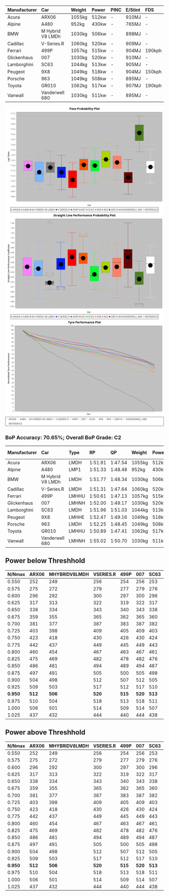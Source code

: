 |Manufacturer|Car|Weight|Power|PINC|E/Stint|FDS|
|:-|:-|:-|:-|:-|:-|:-|
|Acura|ARX06|1055kg|512kw|-|910MJ|-|
|Alpine|A480|952kg|430kw|-|765MJ|-|
|BMW|M Hybrid V8 LMDh|1030kg|506kw|-|898MJ|-|
|Cadillac|V-Series.R|1060kg|520kw|-|909MJ|-|
|Ferrari|499P|1057kg|515kw|-|904MJ|190kph|
|Glickenhaus|007|1030kg|520kw|-|910MJ|-|
|Lamborghini|SC63|1044kg|513kw|-|905MJ|-|
|Peugeot|9X8|1049kg|518kw|-|904MJ|150kph|
|Porsche|963|1049kg|508kw|-|895MJ|-|
|Toyota|GR010|1062kg|517kw|-|907MJ|190kph|
|Vanwall|Vanderwell 680|1030kg|511kw|-|895MJ|-|

![PACECHART](./IMG/OFFICIAL.png)
![STRAIGHTLINEPERFORMANCECHART](./IMG/OFFICIAL_sp.png)
![TYREPERFORMANCECHART](./IMG/OFFICIAL_tw.png)

### BoP Accuracy: 70.65%; Overall BoP Grade: C2
|Manufacturer|Car|Type|RP|QP|Weight|Power¹|Threshhold|PINC|Power²|E/Stint|AVG Vmax|FDS|RDLC|L/Stint|BOP-Grade|ModelAccuracy|ModelPoints|Match%|
|:-|:-|:-|:-|:-|:-|:-|:-|:-|:-|:-|:-|:-|:-|:-|:-|:-|:-|:-|
|Acura|ARX06|LMDH|1:51.91|1:47.54|1055kg|512kw|0.0kph|-|512kw|910MJ|278.91kph|-|1.01|29|+C1|100.00%|995|78.52%|
|Alpine|A480|LMP1|1:51.33|1:48.48|952kg|430kw|0.0kph|-|430kw|765MJ|276.93kph|-|0.98|27|-B1|67.92%|957|88.80%|
|BMW|M Hybrid V8 LMDh|LMDH|1:51.77|1:48.34|1030kg|506kw|0.0kph|-|506kw|898MJ|275.56kph|-|1.04|29|-A2|98.60%|1690|92.67%|
|Cadillac|V-Series.R|LMDH|1:51.31|1:47.64|1060kg|520kw|0.0kph|-|520kw|909MJ|279.60kph|-|1.01|29|-C1|91.10%|1770|75.85%|
|Ferrari|499P|LMHHU|1:50.61|1:47.13|1057kg|515kw|210.0kph|-|515kw|904MJ|281.98kph|190kph|1.04|29|-Ω1|84.26%|2292|44.63%|
|Glickenhaus|007|LMHNH|1:52.00|1:49.17|1030kg|520kw|210.0kph|-|520kw|910MJ|282.88kph|-|0.96|29|~A1|94.63%|1605|100.00%|
|Lamborghini|SC63|LMDH|1:51.96|1:51.03|1044kg|513kw|0.0kph|-|513kw|905MJ|277.09kph|-|1.05|29|+B1|96.77%|419|85.28%|
|Peugeot|9X8|LMHHE|1:52.47|1:49.16|1049kg|518kw|210.0kph|-|518kw|904MJ|278.56kph|150kph|1.01|29|+B1|83.63%|2468|86.45%|
|Porsche|963|LMDH|1:52.25|1:48.45|1049kg|508kw|0.0kph|-|508kw|895MJ|278.84kph|-|1.02|29|~A1|93.14%|5746|98.48%|
|Toyota|GR010|LMHHU|1:50.89|1:47.41|1062kg|517kw|210.0kph|-|517kw|907MJ|281.92kph|190kph|1.03|29|-E1|87.37%|3154|57.21%|
|Vanwall|Vanderwell 680|LMHNH|1:55.02|1:50.70|1030kg|511kw|210.0kph|-|511kw|895MJ|275.30kph|-|1.01|29|+Ω2|90.28%|604|-30.79%|

## Power below Threshhold
|N/Nmax|ARX06|MHYBRIDV8LMDH|VSERIES.R|499P|007|SC63|9X8|963|GR010|VANDERWELL680|​|RPM|A480|
|:-|:-|:-|:-|:-|:-|:-|:-|:-|:-|:-|:-|:-|:-|
|0.550|252|249|256|254|256|253|255|250|255|252|​|--|-|
|0.575|275|272|279|277|279|276|278|273|278|275|​|--|-|
|0.600|296|292|300|297|300|296|299|293|298|295|​|--|-|
|0.625|317|313|322|319|322|317|321|314|320|316|​|--|-|
|0.650|338|334|343|340|343|338|342|335|341|337|​|--|-|
|0.675|359|355|365|362|365|360|364|357|363|359|​|--|-|
|0.700|381|377|387|383|387|382|386|378|385|380|​|--|-|
|0.725|403|398|409|405|409|403|407|399|407|402|​|--|-|
|0.750|423|418|430|426|430|424|428|420|427|422|​|--|-|
|0.775|442|437|449|445|449|443|447|439|446|441|​|5000|252|
|0.800|460|454|467|463|467|461|465|456|464|459|​|5500|298|
|0.825|475|469|482|478|482|476|480|471|479|474|​|6000|333|
|0.850|486|481|494|489|494|487|492|483|491|485|​|6500|376|
|0.875|497|491|505|500|505|498|503|493|502|496|​|7000|420|
|0.900|504|498|512|507|512|505|510|500|509|503|​|7500|431|
|0.925|509|503|517|512|517|510|515|505|514|508|​|8000|427|
|**0.950**|**512**|**506**|**520**|**515**|**520**|**513**|**518**|**508**|**517**|**511**|**​**|**8500**|**430**|
|0.975|510|504|518|513|518|511|516|506|515|509|​|9000|215|
|1.000|506|501|514|509|514|507|512|503|511|505|​|--|-|
|1.025|437|432|444|440|444|438|442|434|441|436|​|--|-|

## Power above Threshhold
|N/Nmax|ARX06|MHYBRIDV8LMDH|VSERIES.R|499P|007|SC63|9X8|963|GR010|VANDERWELL680|​|RPM|A480|
|:-|:-|:-|:-|:-|:-|:-|:-|:-|:-|:-|:-|:-|:-|
|0.550|252|249|256|254|256|253|255|250|255|252|​|--|-|
|0.575|275|272|279|277|279|276|278|273|278|275|​|--|-|
|0.600|296|292|300|297|300|296|299|293|298|295|​|--|-|
|0.625|317|313|322|319|322|317|321|314|320|316|​|--|-|
|0.650|338|334|343|340|343|338|342|335|341|337|​|--|-|
|0.675|359|355|365|362|365|360|364|357|363|359|​|--|-|
|0.700|381|377|387|383|387|382|386|378|385|380|​|--|-|
|0.725|403|398|409|405|409|403|407|399|407|402|​|--|-|
|0.750|423|418|430|426|430|424|428|420|427|422|​|--|-|
|0.775|442|437|449|445|449|443|447|439|446|441|​|5000|252|
|0.800|460|454|467|463|467|461|465|456|464|459|​|5500|298|
|0.825|475|469|482|478|482|476|480|471|479|474|​|6000|333|
|0.850|486|481|494|489|494|487|492|483|491|485|​|6500|376|
|0.875|497|491|505|500|505|498|503|493|502|496|​|7000|420|
|0.900|504|498|512|507|512|505|510|500|509|503|​|7500|431|
|0.925|509|503|517|512|517|510|515|505|514|508|​|8000|427|
|**0.950**|**512**|**506**|**520**|**515**|**520**|**513**|**518**|**508**|**517**|**511**|**​**|**8500**|**430**|
|0.975|510|504|518|513|518|511|516|506|515|509|​|9000|215|
|1.000|506|501|514|509|514|507|512|503|511|505|​|--|-|
|1.025|437|432|444|440|444|438|442|434|441|436|​|--|-|
